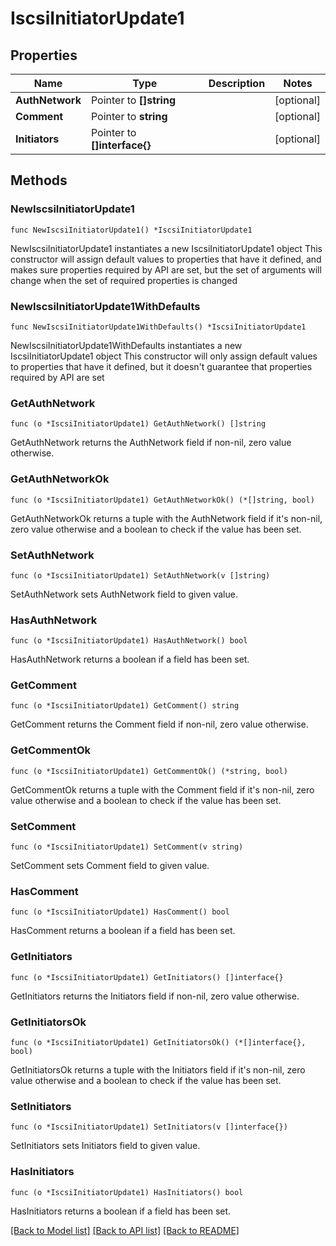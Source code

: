 # IscsiInitiatorUpdate1

## Properties

Name | Type | Description | Notes
------------ | ------------- | ------------- | -------------
**AuthNetwork** | Pointer to **[]string** |  | [optional] 
**Comment** | Pointer to **string** |  | [optional] 
**Initiators** | Pointer to **[]interface{}** |  | [optional] 

## Methods

### NewIscsiInitiatorUpdate1

`func NewIscsiInitiatorUpdate1() *IscsiInitiatorUpdate1`

NewIscsiInitiatorUpdate1 instantiates a new IscsiInitiatorUpdate1 object
This constructor will assign default values to properties that have it defined,
and makes sure properties required by API are set, but the set of arguments
will change when the set of required properties is changed

### NewIscsiInitiatorUpdate1WithDefaults

`func NewIscsiInitiatorUpdate1WithDefaults() *IscsiInitiatorUpdate1`

NewIscsiInitiatorUpdate1WithDefaults instantiates a new IscsiInitiatorUpdate1 object
This constructor will only assign default values to properties that have it defined,
but it doesn't guarantee that properties required by API are set

### GetAuthNetwork

`func (o *IscsiInitiatorUpdate1) GetAuthNetwork() []string`

GetAuthNetwork returns the AuthNetwork field if non-nil, zero value otherwise.

### GetAuthNetworkOk

`func (o *IscsiInitiatorUpdate1) GetAuthNetworkOk() (*[]string, bool)`

GetAuthNetworkOk returns a tuple with the AuthNetwork field if it's non-nil, zero value otherwise
and a boolean to check if the value has been set.

### SetAuthNetwork

`func (o *IscsiInitiatorUpdate1) SetAuthNetwork(v []string)`

SetAuthNetwork sets AuthNetwork field to given value.

### HasAuthNetwork

`func (o *IscsiInitiatorUpdate1) HasAuthNetwork() bool`

HasAuthNetwork returns a boolean if a field has been set.

### GetComment

`func (o *IscsiInitiatorUpdate1) GetComment() string`

GetComment returns the Comment field if non-nil, zero value otherwise.

### GetCommentOk

`func (o *IscsiInitiatorUpdate1) GetCommentOk() (*string, bool)`

GetCommentOk returns a tuple with the Comment field if it's non-nil, zero value otherwise
and a boolean to check if the value has been set.

### SetComment

`func (o *IscsiInitiatorUpdate1) SetComment(v string)`

SetComment sets Comment field to given value.

### HasComment

`func (o *IscsiInitiatorUpdate1) HasComment() bool`

HasComment returns a boolean if a field has been set.

### GetInitiators

`func (o *IscsiInitiatorUpdate1) GetInitiators() []interface{}`

GetInitiators returns the Initiators field if non-nil, zero value otherwise.

### GetInitiatorsOk

`func (o *IscsiInitiatorUpdate1) GetInitiatorsOk() (*[]interface{}, bool)`

GetInitiatorsOk returns a tuple with the Initiators field if it's non-nil, zero value otherwise
and a boolean to check if the value has been set.

### SetInitiators

`func (o *IscsiInitiatorUpdate1) SetInitiators(v []interface{})`

SetInitiators sets Initiators field to given value.

### HasInitiators

`func (o *IscsiInitiatorUpdate1) HasInitiators() bool`

HasInitiators returns a boolean if a field has been set.


[[Back to Model list]](../README.md#documentation-for-models) [[Back to API list]](../README.md#documentation-for-api-endpoints) [[Back to README]](../README.md)


